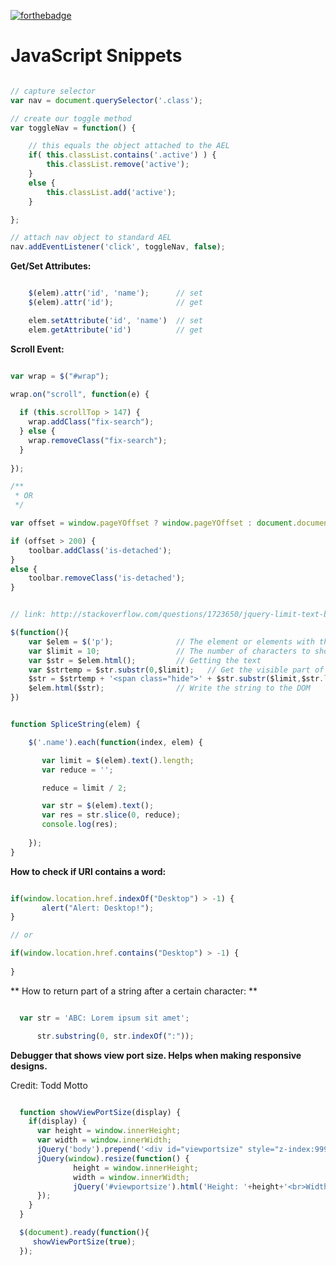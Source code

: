 [![forthebadge](http://forthebadge.com/images/badges/uses-js.svg)](http://forthebadge.com)


# JavaScript Snippets


```javascript

// capture selector
var nav = document.querySelector('.class');

// create our toggle method
var toggleNav = function() {

    // this equals the object attached to the AEL  
    if( this.classList.contains('.active') ) {
        this.classList.remove('active');
    }
    else {
        this.classList.add('active');
    }

};

// attach nav object to standard AEL 
nav.addEventListener('click', toggleNav, false);

```

**Get/Set Attributes:**

```javascript

	$(elem).attr('id', 'name');      // set
	$(elem).attr('id');              // get

	elem.setAttribute('id', 'name')  // set
	elem.getAttribute('id')          // get

```

**Scroll Event:**

```javascript

var wrap = $("#wrap");

wrap.on("scroll", function(e) {
    
  if (this.scrollTop > 147) {
    wrap.addClass("fix-search");
  } else {
    wrap.removeClass("fix-search");
  }
  
});

/**
 * OR
 */

var offset = window.pageYOffset ? window.pageYOffset : document.documentElement.scrollTop;

if (offset > 200) {
    toolbar.addClass('is-detached');
}
else {
    toolbar.removeClass('is-detached');
}

```

```javascript

// link: http://stackoverflow.com/questions/1723650/jquery-limit-text-by-length

$(function(){
    var $elem = $('p');              // The element or elements with the text to hide
    var $limit = 10;                 // The number of characters to show
    var $str = $elem.html();         // Getting the text
    var $strtemp = $str.substr(0,$limit);   // Get the visible part of the string
    $str = $strtemp + '<span class="hide">' + $str.substr($limit,$str.length) + '</span>';  // Recompose the string with the span tag wrapped around the hidden part of it
    $elem.html($str);                // Write the string to the DOM 
})

```


```javascript

function SpliceString(elem) {

    $('.name').each(function(index, elem) {

       var limit = $(elem).text().length;
       var reduce = '';

       reduce = limit / 2;

       var str = $(elem).text();
       var res = str.slice(0, reduce);
       console.log(res);
       
    }); 
}

```

**How to check if URl contains a word:**

```javascript

if(window.location.href.indexOf("Desktop") > -1) {
       alert("Alert: Desktop!");
}

// or

if(window.location.href.contains("Desktop") > -1) {
  
}

```

** How to return part of a string after a certain character: **

```javascript

  var str = 'ABC: Lorem ipsum sit amet';

      str.substring(0, str.indexOf(":"));

```

**Debugger that shows view port size. Helps when making responsive designs.**

Credit: Todd Motto

```javascript

  function showViewPortSize(display) {
    if(display) {
      var height = window.innerHeight;
      var width = window.innerWidth;
      jQuery('body').prepend('<div id="viewportsize" style="z-index:9999;position:fixed;bottom:0px;left:0px;color:#fff;background:#000;padding:10px">Height: '+height+'<br>Width: '+width+'</div>');
      jQuery(window).resize(function() {
              height = window.innerHeight;
              width = window.innerWidth;
              jQuery('#viewportsize').html('Height: '+height+'<br>Width: '+width);
      });
    }
  }

  $(document).ready(function(){
     showViewPortSize(true);
  });

```

